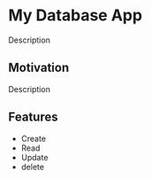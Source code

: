 # My Database App

Description

## Motivation

Description

## Features

- Create
- Read
- Update
- delete
